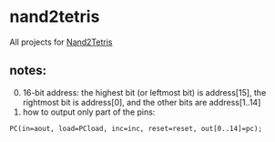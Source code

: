 # nand2tetris
All projects for [Nand2Tetris](http://www.nand2tetris.org/)

## notes:
0. 16-bit address: the highest bit (or leftmost bit) is address[15], the rightmost bit is address[0], and the other bits are address[1..14]
1. how to output only part of the pins:
```hack
PC(in=aout, load=PCload, inc=inc, reset=reset, out[0..14]=pc);
```
